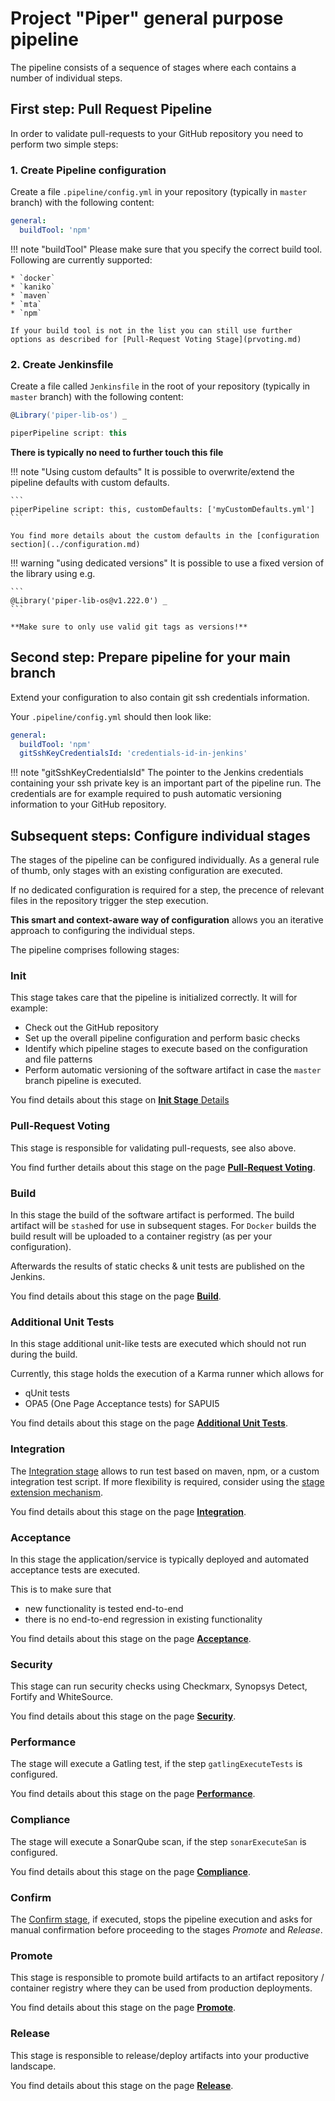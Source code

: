 # Project "Piper" general purpose pipeline

The pipeline consists of a sequence of stages where each contains a number of individual steps.

## First step: Pull Request Pipeline

In order to validate pull-requests to your GitHub repository you need to perform two simple steps:

### 1. Create Pipeline configuration

Create a file `.pipeline/config.yml` in your repository (typically in `master` branch) with the following content:

``` YAML
general:
  buildTool: 'npm'
```

!!! note "buildTool"
    Please make sure that you specify the correct build tool.
    Following are currently supported:

    * `docker`
    * `kaniko`
    * `maven`
    * `mta`
    * `npm`

    If your build tool is not in the list you can still use further options as described for [Pull-Request Voting Stage](prvoting.md)

### 2. Create Jenkinsfile

Create a file called `Jenkinsfile` in the root of your repository (typically in `master` branch) with the following content:

```groovy
@Library('piper-lib-os') _

piperPipeline script: this
```

**There is typically no need to further touch this file**

!!! note "Using custom defaults"
    It is possible to overwrite/extend the pipeline defaults with custom defaults.

    ```
    piperPipeline script: this, customDefaults: ['myCustomDefaults.yml']
    ```

    You find more details about the custom defaults in the [configuration section](../configuration.md)
    
!!! warning "using dedicated versions"
    It is possible to use a fixed version of the library using e.g.
    
    ```
    @Library('piper-lib-os@v1.222.0') _
    ```

    **Make sure to only use valid git tags as versions!**

## Second step: Prepare pipeline for your main branch

Extend your configuration to also contain git ssh credentials information.

Your `.pipeline/config.yml` should then look like:

``` YAML
general:
  buildTool: 'npm'
  gitSshKeyCredentialsId: 'credentials-id-in-jenkins'
```

!!! note "gitSshKeyCredentialsId"
    The pointer to the Jenkins credentials containing your ssh private key is an important part of the pipeline run.
    The credentials are for example required to push automatic versioning information to your GitHub repository.

## Subsequent steps: Configure individual stages

The stages of the pipeline can be configured individually.
As a general rule of thumb, only stages with an existing configuration are executed.

If no dedicated configuration is required for a step, the precence of relevant files in the repository trigger the step execution.

**This smart and context-aware way of configuration** allows you an iterative approach to configuring the individual steps.

The pipeline comprises following stages:

### Init

This stage takes care that the pipeline is initialized correctly.
It will for example:

* Check out the GitHub repository
* Set up the overall pipeline configuration and perform basic checks
* Identify which pipeline stages to execute based on the configuration and file patterns
* Perform automatic versioning of the software artifact in case the `master` branch pipeline is executed.

You find details about this stage on  [**Init Stage** Details](init.md)

### Pull-Request Voting

This stage is responsible for validating pull-requests, see also above.

You find further details about this stage on the page [**Pull-Request Voting**](prvoting.md).

### Build

In this stage the build of the software artifact is performed.
The build artifact will be `stash`ed for use in subsequent stages. For `Docker` builds the build result will be uploaded to a container registry (as per your configuration).

Afterwards the results of static checks & unit tests are published on the Jenkins.

You find details about this stage on the page [**Build**](build.md).

### Additional Unit Tests

In this stage additional unit-like tests are executed which should not run during the build.

Currently, this stage holds the execution of a Karma runner which allows for

* qUnit tests
* OPA5 (One Page Acceptance tests) for SAPUI5

You find details about this stage on the page [**Additional Unit Tests**](additionalunittests.md).

### Integration

The [Integration stage](integration.md) allows to run test based on maven, npm, or a custom integration test script.
If more flexibility is required, consider using the [stage extension mechanism](../extensibility.md).

You find details about this stage on the page [**Integration**](integration.md).

### Acceptance

In this stage the application/service is typically deployed and automated acceptance tests are executed.

This is to make sure that

* new functionality is tested end-to-end
* there is no end-to-end regression in existing functionality

You find details about this stage on the page [**Acceptance**](acceptance.md).

### Security

This stage can run security checks using Checkmarx, Synopsys Detect, Fortify and WhiteSource.

You find details about this stage on the page [**Security**](security.md).

### Performance

The stage will execute a Gatling test, if the step `gatlingExecuteTests` is configured.

You find details about this stage on the page [**Performance**](performance.md).

### Compliance

The stage will execute a SonarQube scan, if the step `sonarExecuteSan` is configured.

You find details about this stage on the page [**Compliance**](compliance.md).

### Confirm

The [Confirm stage](confirm.md), if executed, stops the pipeline execution and asks for manual confirmation before proceeding to the stages _Promote_ and _Release_.

### Promote

This stage is responsible to promote build artifacts to an artifact repository / container registry where they can be used from production deployments.

You find details about this stage on the page [**Promote**](promote.md).

### Release

This stage is responsible to release/deploy artifacts into your productive landscape.

You find details about this stage on the page [**Release**](release.md).
